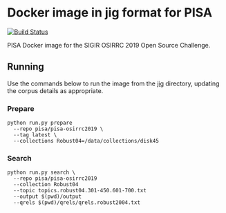 # Docker image in jig format for PISA

[![Build Status](https://travis-ci.com/osirrc2019/pisa-docker.svg?branch=master)](https://travis-ci.com/osirrc2019/pisa-docker)

PISA Docker image for the SIGIR OSIRRC 2019 Open Source Challenge.

## Running
Use the commands below to run the image from the [jig](https://github.com/osirrc2019/jig) directory, updating the corpus details as appropriate.

### Prepare
```
python run.py prepare 
  --repo pisa/pisa-osirrc2019 \
  --tag latest \
  --collections Robust04=/data/collections/disk45
```

### Search
```
python run.py search \
  --repo pisa/pisa-osirrc2019 
  --collection Robust04 
  --topic topics.robust04.301-450.601-700.txt 
  --output $(pwd)/output  
  --qrels $(pwd)/qrels/qrels.robust2004.txt
```
